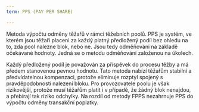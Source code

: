 ```yaml
---
term: PPS (PAY PER SHARE)

---
```

Metoda výpočtu odměny těžařů v rámci těžebních poolů. PPS je systém, ve kterém jsou těžaři placeni za každý platný předložený podíl bez ohledu na to, zda pool nalezne blok, nebo ne. Jsou tedy odměňováni na základě očekávané hodnoty. Jedná se o metodu odměňování založenou na úkolech.

Každý předložený podíl je považován za příspěvek do procesu těžby a má předem stanovenou pevnou hodnotu. Tato metoda nabízí těžařům stabilní a předvídatelnou kompenzaci, protože eliminuje rozptyl spojený s pravděpodobností nalezení bloku. Pro provozovatele poolu je však rizikovější, protože musí těžařům platit i v případě, že žádný blok nenajdou, a přebírají tak riziko odchylky. Na rozdíl od metody FPPS nezahrnuje PPS do výpočtu odměny transakční poplatky.